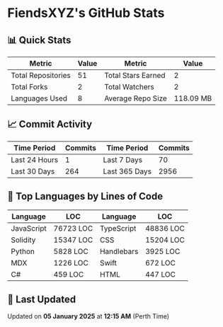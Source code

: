 # FiendsXYZ's GitHub Stats

## 📊 Quick Stats

| Metric               | Value       | Metric               | Value       |
|----------------------|-------------|----------------------|-------------|
| Total Repositories   | 51 | Total Stars Earned   | 2 |
| Total Forks          | 2 | Total Watchers       | 2 |
| Languages Used       | 8 | Average Repo Size    | 118.09 MB |

## 📈 Commit Activity

| Time Period      | Commits      | Time Period      | Commits      |
|------------------|--------------|------------------|--------------|
| Last 24 Hours    | 1 | Last 7 Days      | 70 |
| Last 30 Days     | 264 | Last 365 Days    | 2956 |

## 📝 Top Languages by Lines of Code

| Language       | LOC        | Language       | LOC        |
|----------------|------------|----------------|------------|
| JavaScript       | 76723 LOC  | TypeScript       | 48836 LOC  |
| Solidity       | 15347 LOC  | CSS       | 15204 LOC  |
| Python       | 5828 LOC  | Handlebars       | 3925 LOC  |
| MDX       | 1226 LOC  | Swift       | 672 LOC  |
| C#       | 459 LOC  | HTML       | 447 LOC  |

## 📅 Last Updated

Updated on **05 January 2025** at **12:15 AM** (Perth Time)
